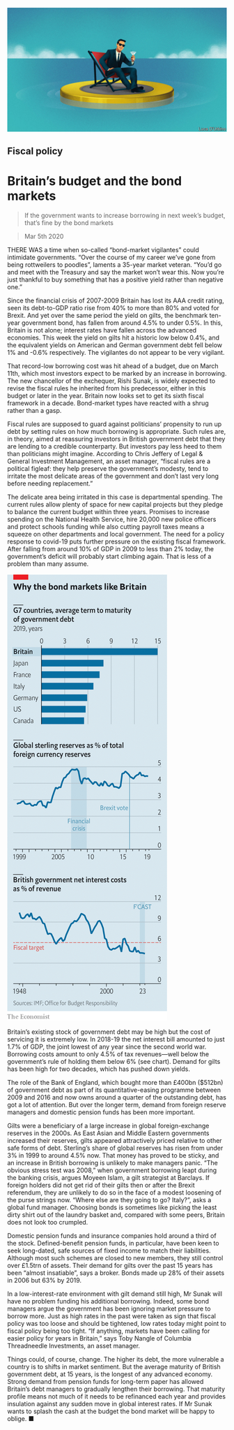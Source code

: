 ![](./images/20200307_BRD001.jpg)

## Fiscal policy

# Britain’s budget and the bond markets

> If the government wants to increase borrowing in next week’s budget, that’s fine by the bond markets

> Mar 5th 2020

THERE WAS a time when so-called “bond-market vigilantes” could intimidate governments. “Over the course of my career we’ve gone from being rottweilers to poodles”, laments a 35-year market veteran. “You’d go and meet with the Treasury and say the market won’t wear this. Now you’re just thankful to buy something that has a positive yield rather than negative one.”

Since the financial crisis of 2007-2009 Britain has lost its AAA credit rating, seen its debt-to-GDP ratio rise from 40% to more than 80% and voted for Brexit. And yet over the same period the yield on gilts, the benchmark ten-year government bond, has fallen from around 4.5% to under 0.5%. In this, Britain is not alone; interest rates have fallen across the advanced economies. This week the yield on gilts hit a historic low below 0.4%, and the equivalent yields on American and German government debt fell below 1% and -0.6% respectively. The vigilantes do not appear to be very vigilant.

That record-low borrowing cost was hit ahead of a budget, due on March 11th, which most investors expect to be marked by an increase in borrowing. The new chancellor of the exchequer, Rishi Sunak, is widely expected to revise the fiscal rules he inherited from his predecessor, either in this budget or later in the year. Britain now looks set to get its sixth fiscal framework in a decade. Bond-market types have reacted with a shrug rather than a gasp.

Fiscal rules are supposed to guard against politicians’ propensity to run up debt by setting rules on how much borrowing is appropriate. Such rules are, in theory, aimed at reassuring investors in British government debt that they are lending to a credible counterparty. But investors pay less heed to them than politicians might imagine. According to Chris Jeffery of Legal & General Investment Management, an asset manager, “fiscal rules are a political figleaf: they help preserve the government’s modesty, tend to irritate the most delicate areas of the government and don’t last very long before needing replacement.”

The delicate area being irritated in this case is departmental spending. The current rules allow plenty of space for new capital projects but they pledge to balance the current budget within three years. Promises to increase spending on the National Health Service, hire 20,000 new police officers and protect schools funding while also cutting payroll taxes means a squeeze on other departments and local government. The need for a policy response to covid-19 puts further pressure on the existing fiscal framework. After falling from around 10% of GDP in 2009 to less than 2% today, the government’s deficit will probably start climbing again. That is less of a problem than many assume.

![](./images/20200307_BRC523.png)

Britain’s existing stock of government debt may be high but the cost of servicing it is extremely low. In 2018-19 the net interest bill amounted to just 1.7% of GDP, the joint lowest of any year since the second world war. Borrowing costs amount to only 4.5% of tax revenues—well below the government’s rule of holding them below 6% (see chart). Demand for gilts has been high for two decades, which has pushed down yields.

The role of the Bank of England, which bought more than £400bn ($512bn) of government debt as part of its quantitative-easing programme between 2009 and 2016 and now owns around a quarter of the outstanding debt, has got a lot of attention. But over the longer term, demand from foreign reserve managers and domestic pension funds has been more important.

Gilts were a beneficiary of a large increase in global foreign-exchange reserves in the 2000s. As East Asian and Middle Eastern governments increased their reserves, gilts appeared attractively priced relative to other safe forms of debt. Sterling’s share of global reserves has risen from under 3% in 1999 to around 4.5% now. That money has proved to be sticky, and an increase in British borrowing is unlikely to make managers panic. “The obvious stress test was 2008,” when government borrowing leapt during the banking crisis, argues Moyeen Islam, a gilt strategist at Barclays. If foreign holders did not get rid of their gilts then or after the Brexit referendum, they are unlikely to do so in the face of a modest loosening of the purse strings now. “Where else are they going to go? Italy?”, asks a global fund manager. Choosing bonds is sometimes like picking the least dirty shirt out of the laundry basket and, compared with some peers, Britain does not look too crumpled.

Domestic pension funds and insurance companies hold around a third of the stock. Defined-benefit pension funds, in particular, have been keen to seek long-dated, safe sources of fixed income to match their liabilities. Although most such schemes are closed to new members, they still control over £1.5trn of assets. Their demand for gilts over the past 15 years has been “almost insatiable”, says a broker. Bonds made up 28% of their assets in 2006 but 63% by 2019.

In a low-interest-rate environment with gilt demand still high, Mr Sunak will have no problem funding his additional borrowing. Indeed, some bond managers argue the government has been ignoring market pressure to borrow more. Just as high rates in the past were taken as sign that fiscal policy was too loose and should be tightened, low rates today might point to fiscal policy being too tight. “If anything, markets have been calling for easier policy for years in Britain,” says Toby Nangle of Columbia Threadneedle Investments, an asset manager.

Things could, of course, change. The higher its debt, the more vulnerable a country is to shifts in market sentiment. But the average maturity of British government debt, at 15 years, is the longest of any advanced economy. Strong demand from pension funds for long-term paper has allowed Britain’s debt managers to gradually lengthen their borrowing. That maturity profile means not much of it needs to be refinanced each year and provides insulation against any sudden move in global interest rates. If Mr Sunak wants to splash the cash at the budget the bond market will be happy to oblige. ■